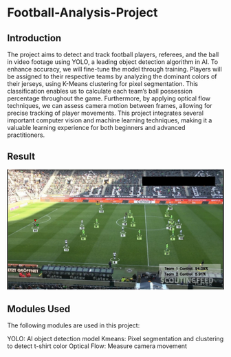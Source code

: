 # Football-Analysis-Project

## Introduction

The project aims to detect and track football players, referees, and the ball in video footage using YOLO, a leading object detection algorithm in AI. To enhance accuracy, we will fine-tune the model through training. Players will be assigned to their respective teams by analyzing the dominant colors of their jerseys, using K-Means clustering for pixel segmentation. This classification enables us to calculate each team’s ball possession percentage throughout the game. Furthermore, by applying optical flow techniques, we can assess camera motion between frames, allowing for precise tracking of player movements. This project integrates several important computer vision and machine learning techniques, making it a valuable learning experience for both beginners and advanced practitioners.

## Result
![Input Frame](https://github.com/ShashankA2004/Football-Analysis-Project/blob/main/1input.jpg?raw=true)



## Modules Used

The following modules are used in this project:

YOLO: AI object detection model
Kmeans: Pixel segmentation and clustering to detect t-shirt color
Optical Flow: Measure camera movement
